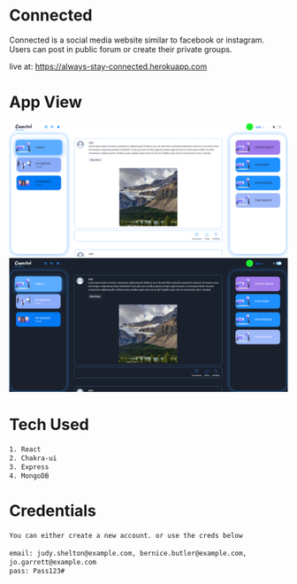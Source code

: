 # Connected

Connected is a social media website similar to facebook or instagram.
Users can post in public forum or create their private groups.

live at: https://always-stay-connected.herokuapp.com

# App View

![](preview-images/home-1.png)
![](preview-images/home-2.png)

# Tech Used

    1. React
    2. Chakra-ui
    3. Express
    4. MongoDB

# Credentials

    You can either create a new account. or use the creds below

    email: judy.shelton@example.com, bernice.butler@example.com, jo.garrett@example.com
    pass: Pass123#
